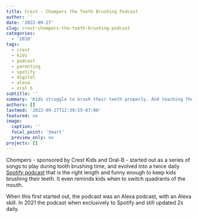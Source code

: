 ```yaml
---
title: Crest - Chompers the Tooth Brushing Podcast
author: ''
date: '2022-09-27'
slug: crest-chompers-the-tooth-brushing-podcast
categories:
  - '2018'
tags:
  - crest
  - kids
  - podcast
  - parenting
  - spotify
  - digital
  - alexa
  - oral b
subtitle: ''
summary: 'Kids struggle to brush their teeth properly. And teaching them sucks. Enter Chompers.'
authors: []
lastmod: '2022-09-27T12:39:55-07:00'
featured: no
image:
  caption: ''
  focal_point: 'Smart'
  preview_only: no
projects: []
---
```


Chompers - sponsored by Crest Kids and Oral-B -  started out as a series of songs to play during tooth brushing time, and evolved into a twice daily [Spotify podcast](https://open.spotify.com/show/21ASCcEXgUlbFSmoqjroZm?si=u0-xuYwyRHay--rf6XhbQQ&nd=1) that is the right length and funny enough to keep kids brushing their teeth. It even reminds kids when to switch quadrants of the mouth. 

When this first started out, the podcast was an Alexa podcast, with an Alexa skill. In 2021 the podcast when exclusively to Spotify and still updated 2x daily. 



